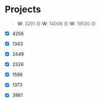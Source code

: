 Projects
========



>**W**: 3291 :heart_eyes:
>**W**: 14006 :heart_eyes:
>**W**: 19530 :heart_eyes:

- [x] 4256
- [x] 1343
- [x] 2449
- [x] 2326
- [x] 1598
- [x] 1373
- [x] 3861

